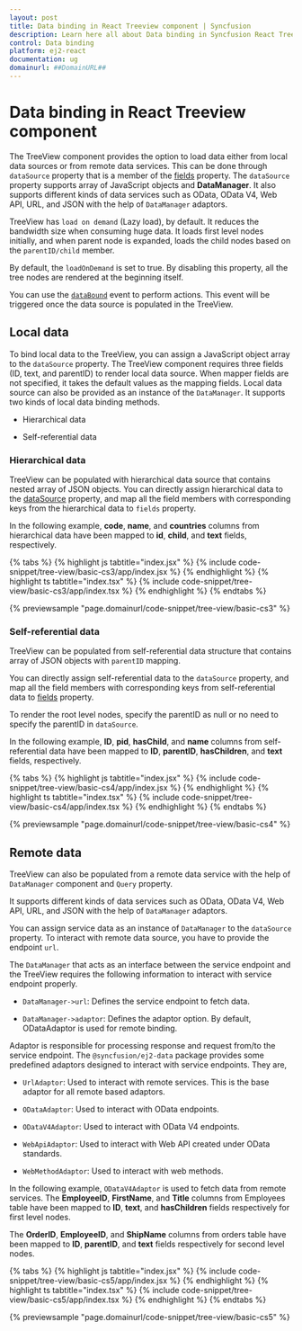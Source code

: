 ```yaml
---
layout: post
title: Data binding in React Treeview component | Syncfusion
description: Learn here all about Data binding in Syncfusion React Treeview component of Syncfusion Essential JS 2 and more.
control: Data binding 
platform: ej2-react
documentation: ug
domainurl: ##DomainURL##
---
```


# Data binding in React Treeview component

The TreeView component provides the option to load data either from local data sources or from remote data services. This can be done through `dataSource` property that is a member of the [fields](https://ej2.syncfusion.com/react/documentation/api/treeview#fields) property. The `dataSource` property supports array of JavaScript objects and **DataManager**. It also supports different kinds of data services such as OData, OData V4, Web API, URL, and JSON with the help of `DataManager` adaptors.

TreeView has `load on demand` (Lazy load), by default. It reduces the bandwidth size when consuming huge data. It loads first level nodes initially, and when parent node is expanded,  loads the child nodes based on the `parentID/child` member.

By default, the `loadOnDemand` is set to true. By disabling this property, all the tree nodes are rendered at the beginning itself.

You can use the [`dataBound`](https://ej2.syncfusion.com/react/documentation/api/treeview#databound) event to perform actions. This event will be triggered once the data source is populated in the TreeView.

## Local data

To bind local data to the TreeView, you can assign a JavaScript object array to the `dataSource` property. The TreeView component requires three  fields (ID, text, and parentID) to render local data source. When mapper fields are not specified, it takes the default values as the mapping fields. Local data source can also be provided as an instance of the `DataManager`.
It supports two kinds of local data binding methods.

* Hierarchical data

* Self-referential data

### Hierarchical data

TreeView can be populated with hierarchical data source that contains nested array of JSON objects. You can directly assign hierarchical data to the [dataSource](https://ej2.syncfusion.com/react/documentation/api/treeview/fieldsSettingsModel#datasource) property, and map all the field members with corresponding keys from the hierarchical data to `fields` property.

In the following example, **code**, **name**, and **countries** columns from hierarchical data have been mapped to **id**, **child**, and **text** fields, respectively.

{% tabs %}
{% highlight js tabtitle="index.jsx" %}
{% include code-snippet/tree-view/basic-cs3/app/index.jsx %}
{% endhighlight %}
{% highlight ts tabtitle="index.tsx" %}
{% include code-snippet/tree-view/basic-cs3/app/index.tsx %}
{% endhighlight %}
{% endtabs %}

 {% previewsample "page.domainurl/code-snippet/tree-view/basic-cs3" %}

### Self-referential data

TreeView can be populated from self-referential data structure that contains array of JSON objects with `parentID` mapping.

You can directly assign self-referential data to the `dataSource` property, and map all the field members with corresponding keys from self-referential data to [fields](https://ej2.syncfusion.com/react/documentation/api/treeview#fields) property.

To render the root level nodes, specify the parentID as null or no need to specify the parentID in `dataSource`.

In the following example, **ID**, **pid**, **hasChild**, and **name** columns from self-referential data have been mapped to **ID**, **parentID**, **hasChildren**, and **text** fields, respectively.

{% tabs %}
{% highlight js tabtitle="index.jsx" %}
{% include code-snippet/tree-view/basic-cs4/app/index.jsx %}
{% endhighlight %}
{% highlight ts tabtitle="index.tsx" %}
{% include code-snippet/tree-view/basic-cs4/app/index.tsx %}
{% endhighlight %}
{% endtabs %}

 {% previewsample "page.domainurl/code-snippet/tree-view/basic-cs4" %}

## Remote data

TreeView can also be populated from a remote data service with the help of `DataManager` component and
`Query` property.

It supports different kinds of data services such as OData, OData V4, Web API, URL, and JSON with the help of `DataManager` adaptors.

You can assign service data as an instance of `DataManager` to the `dataSource` property. To interact with remote data source, you have to provide the endpoint `url`.

The `DataManager` that acts as an interface between the service endpoint and the TreeView requires the following information to interact with service endpoint properly.

* `DataManager->url`: Defines the service endpoint to fetch data.

* `DataManager->adaptor`: Defines the adaptor option. By default, ODataAdaptor is used for remote binding.

Adaptor is responsible for processing response and request from/to the service endpoint. The `@syncfusion/ej2-data` package provides some predefined adaptors  designed to interact with service endpoints. They are,

* `UrlAdaptor`: Used to interact with remote services. This is the base adaptor for all remote based adaptors.

* `ODataAdaptor`: Used to interact with OData endpoints.

* `ODataV4Adaptor`: Used to interact with OData V4 endpoints.

* `WebApiAdaptor`: Used to interact with Web API created under OData standards.

* `WebMethodAdaptor`: Used to interact with web methods.

In the following example, `ODataV4Adaptor` is  used to fetch data from remote services. The **EmployeeID**, **FirstName**, and **Title** columns from Employees table have been mapped to **ID**, **text**, and **hasChildren** fields respectively for first level nodes.

The **OrderID**, **EmployeeID**, and **ShipName** columns from orders table have been mapped to **ID**, **parentID**, and **text** fields respectively for second level nodes.

{% tabs %}
{% highlight js tabtitle="index.jsx" %}
{% include code-snippet/tree-view/basic-cs5/app/index.jsx %}
{% endhighlight %}
{% highlight ts tabtitle="index.tsx" %}
{% include code-snippet/tree-view/basic-cs5/app/index.tsx %}
{% endhighlight %}
{% endtabs %}

 {% previewsample "page.domainurl/code-snippet/tree-view/basic-cs5" %}
